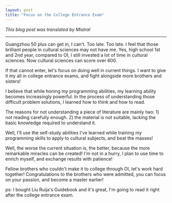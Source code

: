 ```yaml
---
layout: post
title: "Focus on the College Entrance Exam"
---
```


*This blog post was translated by Mistral*

---

Guangzhou 50 plus can get in, I can't. Too late. Too late. I feel that those brilliant people in cultural sciences may not have me. Yes, high school 1st and 2nd year, compared to OI, I still invested a lot of time in cultural sciences. Now cultural sciences can score over 600.

If that cannot enter, let's focus on doing well in current things. I want to give it my all in college entrance exams, and fight alongside more brothers and sisters!

I believe that while honing my programming abilities, my learning ability becomes increasingly powerful. In the process of understanding those difficult problem solutions, I learned how to think and how to read.

The reasons for not understanding a piece of literature are mainly two: 1) not reading carefully enough. 2) the material is not suitable, lacking the basic knowledge required to understand it.

Well, I'll use the self-study abilities I've learned while training my programming skills to apply to cultural subjects, and beat the masses!

Well, the worse the current situation is, the better, because the more remarkable miracles can be created! I'm not in a hurry, I plan to use time to enrich myself, and exchange results with patience!

Fellow brothers who couldn't make it to college through OI, let's work hard together! Congratulations to the brothers who were admitted, you can focus on your passion, and become a master earlier!

ps: I bought Liu Ruija's Guidebook and it's great, I'm going to read it right after the college entrance exam.
